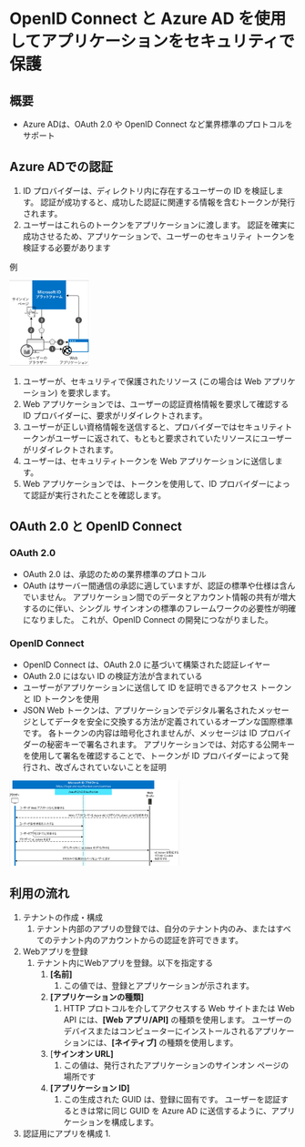 # OpenID Connect と Azure AD を使用してアプリケーションをセキュリティで保護

## 概要

- Azure ADは、OAuth 2.0 や OpenID Connect など業界標準のプロトコルをサポート

## Azure ADでの認証

1. ID プロバイダーは、ディレクトリ内に存在するユーザーの ID を検証します。 認証が成功すると、成功した認証に関連する情報を含むトークンが発行されます。
1. ユーザーはこれらのトークンをアプリケーションに渡します。 認証を確実に成功させるため、アプリケーションで、ユーザーのセキュリティ トークンを検証する必要があります

例

![picture 55](images/af640d52a4a0ae59c15da553dbff0cb5a5d02bb3d8d9a32e376ee084534f8e48.png)  

1. ユーザーが、セキュリティで保護されたリソース (この場合は Web アプリケーション) を要求します。
2. Web アプリケーションでは、ユーザーの認証資格情報を要求して確認する ID プロバイダーに、要求がリダイレクトされます。
3. ユーザーが正しい資格情報を送信すると、プロバイダーではセキュリティトークンがユーザーに返されて、もともと要求されていたリソースにユーザーがリダイレクトされます。
4. ユーザーは、セキュリティトークンを Web アプリケーションに送信します。
5. Web アプリケーションでは、トークンを使用して、ID プロバイダーによって認証が実行されたことを確認します。

## OAuth 2.0 と OpenID Connect

### OAuth 2.0

- OAuth 2.0 は、承認のための業界標準のプロトコル
- OAuth はサーバー間通信の承認に適していますが、認証の標準や仕様は含んでいません。 アプリケーション間でのデータとアカウント情報の共有が増大するのに伴い、シングル サインオンの標準のフレームワークの必要性が明確になりました。 これが、OpenID Connect の開発につながりました。

### OpenID Connect

- OpenID Connect は、OAuth 2.0 に基づいて構築された認証レイヤー
- OAuth 2.0 にはない ID の検証方法が含まれている
- ユーザーがアプリケーションに送信して ID を証明できるアクセス トークンと ID トークンを使用
- JSON Web トークンは、アプリケーションでデジタル署名されたメッセージとしてデータを安全に交換する方法が定義されているオープンな国際標準です。 各トークンの内容は暗号化されませんが、メッセージは ID プロバイダーの秘密キーで署名されます。 アプリケーションでは、対応する公開キーを使用して署名を確認することで、トークンが ID プロバイダーによって発行され、改ざんされていないことを証明

![picture 56](images/34dcd56af4a906b5edbdad61dde3b5830694f4486b613bef9cde3591595fc9b5.png)  

## 利用の流れ

1. テナントの作成・構成
   1. テナント内部のアプリの登録では、自分のテナント内のみ、またはすべてのテナント内のアカウントからの認証を許可できます。
2. Webアプリを登録
   1. テナント内にWebアプリを登録。以下を指定する
      1. **[名前]**
         1. この値では、登録とアプリケーションが示されます。
      2. **[アプリケーションの種類]**
         1. HTTP プロトコルを介してアクセスする Web サイトまたは Web API には、**[Web アプリ/API]** の種類を使用します。 ユーザーのデバイスまたはコンピューターにインストールされるアプリケーションには、**[ネイティブ]** の種類を使用します。
      3. [**サインオン URL]**
         1. この値は、発行されたアプリケーションのサインオン ページの場所です
      4. **[アプリケーション ID]**
         1. この生成された GUID は、登録に固有です。 ユーザーを認証するときは常に同じ GUID を Azure AD に送信するように、アプリケーションを構成します。
3. 認証用にアプリを構成
   1. 